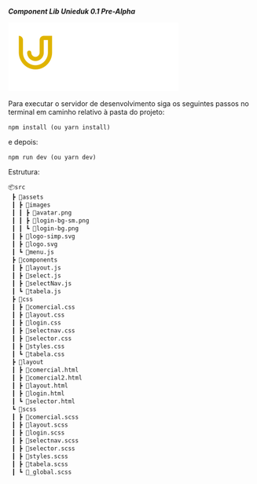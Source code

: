 ***Component Lib Unieduk 0.1 Pre-Alpha***

![Alt text](./src/assets/logo.svg)

Para executar o servidor de desenvolvimento siga os seguintes passos no terminal em caminho relativo à pasta do projeto:

```
npm install (ou yarn install)
```
e depois:
```
npm run dev (ou yarn dev)
```

Estrutura:
```
📦src
 ┣ 📂assets
 ┃ ┣ 📂images
 ┃ ┃ ┣ 📜avatar.png
 ┃ ┃ ┣ 📜login-bg-sm.png
 ┃ ┃ ┗ 📜login-bg.png
 ┃ ┣ 📜logo-simp.svg
 ┃ ┣ 📜logo.svg
 ┃ ┗ 📜menu.js
 ┣ 📂components
 ┃ ┣ 📜layout.js
 ┃ ┣ 📜select.js
 ┃ ┣ 📜selectNav.js
 ┃ ┗ 📜tabela.js
 ┣ 📂css
 ┃ ┣ 📜comercial.css
 ┃ ┣ 📜layout.css
 ┃ ┣ 📜login.css
 ┃ ┣ 📜selectnav.css
 ┃ ┣ 📜selector.css
 ┃ ┣ 📜styles.css
 ┃ ┗ 📜tabela.css
 ┣ 📂layout
 ┃ ┣ 📜comercial.html
 ┃ ┣ 📜comercial2.html
 ┃ ┣ 📜layout.html
 ┃ ┣ 📜login.html
 ┃ ┗ 📜selector.html
 ┗ 📂scss
 ┃ ┣ 📜comercial.scss
 ┃ ┣ 📜layout.scss
 ┃ ┣ 📜login.scss
 ┃ ┣ 📜selectnav.scss
 ┃ ┣ 📜selector.scss
 ┃ ┣ 📜styles.scss
 ┃ ┣ 📜tabela.scss
 ┃ ┗ 📜_global.scss
 ```